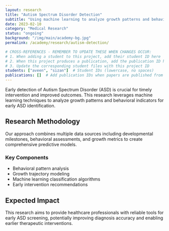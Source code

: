 ```yaml
---
layout: research
title: "Autism Spectrum Disorder Detection"
subtitle: "Using machine learning to analyze growth patterns and behavioral data for early ASD detection"
date: 2023-02-10
category: "Medical Research"
status: "ongoing"
background: "/img/main/academy-bg.jpg"
permalink: /academy/research/autism-detection/

# CROSS-REFERENCES - REMEMBER TO UPDATE THESE WHEN CHANGES OCCUR:
# 1. When adding a student to this project, add their student ID here
# 2. When this project produces a publication, add the publication ID here
# 3. Update the corresponding student files with this project ID
students: ["aveen", "sizan"]  # Student IDs (lowercase, no spaces)
publications: []  # Add publication IDs when papers are published from this research
---
```


<p>Early detection of Autism Spectrum Disorder (ASD) is crucial for timely intervention and improved outcomes. This research leverages machine learning techniques to analyze growth patterns and behavioral indicators for early ASD identification.</p>

<h2 class="section-heading">Research Methodology</h2>

<p>Our approach combines multiple data sources including developmental milestones, behavioral assessments, and growth metrics to create comprehensive predictive models.</p>

<h3>Key Components</h3>
<ul>
<li>Behavioral pattern analysis</li>
<li>Growth trajectory modeling</li>
<li>Machine learning classification algorithms</li>
<li>Early intervention recommendations</li>
</ul>



<h2 class="section-heading">Expected Impact</h2>

<p>This research aims to provide healthcare professionals with reliable tools for early ASD screening, potentially improving diagnosis accuracy and enabling earlier therapeutic interventions.</p>